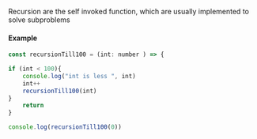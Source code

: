 Recursion are the self invoked function, which are usually implemented to solve subproblems

#### Example
```js
const recursionTill100 = (int: number ) => {

if (int < 100){
	console.log("int is less ", int)
	int++
	recursionTill100(int)
}
	return
}

console.log(recursionTill100(0))
```
